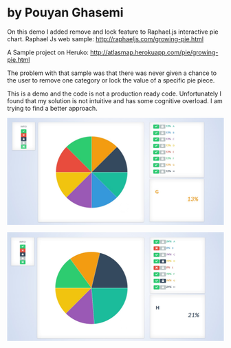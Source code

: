 # by Pouyan Ghasemi

On this demo I added remove and lock feature to Raphael.js interactive pie chart.
Raphael Js web sample:  http://raphaeljs.com/growing-pie.html

A Sample project on Heruko: http://atlasmap.herokuapp.com/pie/growing-pie.html

The problem with that sample was that there was never given a chance to the user to remove one category or lock the value of a specific
pie piece. 

This is a demo and the code is not a production ready code. 
Unfortunately I found that my solution is not intuitive and has some cognitive overload. 
I am trying to find a better approach. 

![Initial Stage](/interactive-pie.jpg "Initial Stage")



![Locks and Remove Feature being used](/interactive-pie_with_Locks_Removes.jpg "After Playing!")